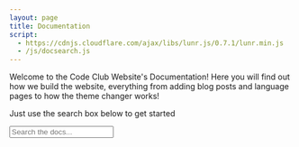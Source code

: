 ```yaml
---
layout: page
title: Documentation
script: 
  - https://cdnjs.cloudflare.com/ajax/libs/lunr.js/0.7.1/lunr.min.js
  - /js/docsearch.js
---
```

Welcome to the Code Club Website's Documentation! Here you will find out how
we build the website, everything from adding blog posts and language pages to
how the theme changer works!

Just use the search box below to get started

<input id="search" placeholder="Search the docs..." type="search">
<div id="results"></div>
